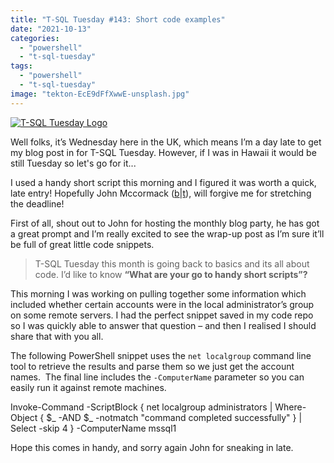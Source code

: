 ```yaml
---
title: "T-SQL Tuesday #143: Short code examples"
date: "2021-10-13"
categories:
  - "powershell"
  - "t-sql-tuesday"
tags:
  - "powershell"
  - "t-sql-tuesday"
image: "tekton-EcE9dFfXwwE-unsplash.jpg"
---
```


[![T-SQL Tuesday Logo](tsqltues.png)](https://johnmccormack.it/2021/10/t-sql-tuesday-143-short-code-examples/)

Well folks, it’s Wednesday here in the UK, which means I’m a day late to get my blog post in for T-SQL Tuesday. However, if I was in Hawaii it would be still Tuesday so let's go for it...

I used a handy short script this morning and I figured it was worth a quick, late entry! Hopefully John Mccormack ([b](https://johnmccormack.it/)|[t](https://twitter.com/actualjohn)), will forgive me for stretching the deadline!

First of all, shout out to John for hosting the monthly blog party, he has got a great prompt and I’m really excited to see the wrap-up post as I’m sure it’ll be full of great little code snippets.

> T-SQL Tuesday this month is going back to basics and its all about code. I’d like to know **“What are your go to handy short scripts”?**

This morning I was working on pulling together some information which included whether certain accounts were in the local administrator’s group on some remote servers. I had the perfect snippet saved in my code repo so I was quickly able to answer that question – and then I realised I should share that with you all.

The following PowerShell snippet uses the `net localgroup` command line tool to retrieve the results and parse them so we just get the account names.  The final line includes the `-ComputerName` parameter so you can easily run it against remote machines.

Invoke-Command -ScriptBlock { net localgroup administrators |
    Where-Object { $\_ -AND $\_ -notmatch "command completed successfully" } |
    Select -skip 4
} -ComputerName mssql1

Hope this comes in handy, and sorry again John for sneaking in late.
